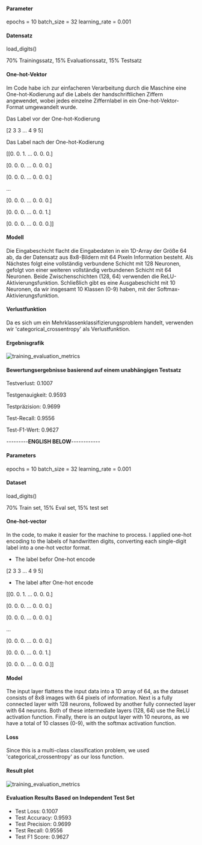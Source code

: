 #### Parameter

epochs = 10
batch_size = 32
learning_rate = 0.001

#### Datensatz

load_digits()

70% Trainingssatz, 15% Evaluationssatz, 15% Testsatz

#### One-hot-Vektor

Im Code habe ich zur einfacheren Verarbeitung durch die Maschine eine One-hot-Kodierung auf die Labels der handschriftlichen Ziffern angewendet, wobei jedes einzelne Ziffernlabel in ein One-hot-Vektor-Format umgewandelt wurde.

Das Label vor der One-hot-Kodierung

[2 3 3 ... 4 9 5]

Das Label nach der One-hot-Kodierung

[[0. 0. 1. ... 0. 0. 0.]

[0. 0. 0. ... 0. 0. 0.]

[0. 0. 0. ... 0. 0. 0.]

...

[0. 0. 0. ... 0. 0. 0.]

[0. 0. 0. ... 0. 0. 1.]

[0. 0. 0. ... 0. 0. 0.]]

#### Modell

Die Eingabeschicht flacht die Eingabedaten in ein 1D-Array der Größe 64 ab, da der Datensatz aus 8x8-Bildern mit 64 Pixeln Information besteht. Als Nächstes folgt eine vollständig verbundene Schicht mit 128 Neuronen, gefolgt von einer weiteren vollständig verbundenen Schicht mit 64 Neuronen. Beide Zwischenschichten (128, 64) verwenden die ReLU-Aktivierungsfunktion. Schließlich gibt es eine Ausgabeschicht mit 10 Neuronen, da wir insgesamt 10 Klassen (0-9) haben, mit der Softmax-Aktivierungsfunktion.

#### Verlustfunktion

Da es sich um ein Mehrklassenklassifizierungsproblem handelt, verwenden wir 'categorical_crossentropy' als Verlustfunktion.

#### Ergebnisgrafik

![training_evaluation_metrics](https://github.com/user-attachments/assets/fb2bea6e-4487-4284-8cdd-71fc868177ce)

#### Bewertungsergebnisse basierend auf einem unabhängigen Testsatz

Testverlust: 0.1007

Testgenauigkeit: 0.9593

Testpräzision: 0.9699

Test-Recall: 0.9556

Test-F1-Wert: 0.9627




---------**ENGLISH BELOW**------------




#### Parameters
epochs = 10
batch_size = 32
learning_rate = 0.001

#### Dataset
load_digits()

70% Train set, 15% Eval set, 15% test set

#### **One-hot-vector**

In the code, to make it easier for the machine to process. I applied one-hot encoding to the labels of handwritten digits, converting each single-digit label into a one-hot vector format.

- The label befor One-hot encode
  
 [2 3 3 ... 4 9 5]
- The label after One-hot encode
  
 [[0. 0. 1. ... 0. 0. 0.]
 
 [0. 0. 0. ... 0. 0. 0.]
 
 [0. 0. 0. ... 0. 0. 0.]
 
 ...
 
 [0. 0. 0. ... 0. 0. 0.]
 
 [0. 0. 0. ... 0. 0. 1.]
 
 [0. 0. 0. ... 0. 0. 0.]]

#### Model

The input layer flattens the input data into a 1D array of 64, as the dataset consists of 8x8 images with 64 pixels of information. Next is a fully connected layer with 128 neurons, followed by another fully connected layer with 64 neurons. Both of these intermediate layers (128, 64) use the ReLU activation function. Finally, there is an output layer with 10 neurons, as we have a total of 10 classes (0-9), with the softmax activation function.

#### Loss

Since this is a multi-class classification problem, we used 'categorical_crossentropy' as our loss function.

#### Result plot
![training_evaluation_metrics](https://github.com/user-attachments/assets/fb2bea6e-4487-4284-8cdd-71fc868177ce)


#### Evaluation Results Based on Independent Test Set
- Test Loss: 0.1007
- Test Accuracy: 0.9593
- Test Precision: 0.9699
- Test Recall: 0.9556
- Test F1 Score: 0.9627
